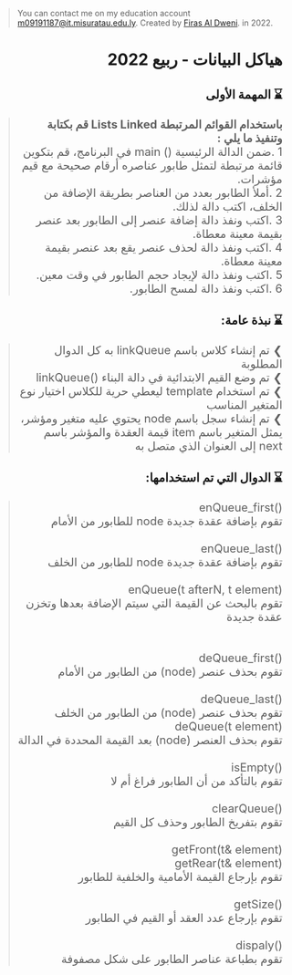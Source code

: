 
> You can contact me on my education account [m09191187@it.misuratau.edu.ly](mailto:m09191187@it.misuratau.edu.ly). 
>Created by [Firas Al Dweni](https://facebook.com/firasaldweni). in 2022.  




# <h1 dir='rtl' align='right'>هياكل البيانات - ربيع 2022</h1>
## <h2 dir='rtl' align='right'>⌛ المهمة الأولى</h2>
> <p dir='rtl' align='right' style="font-size: 20px">
> <strong> باستخدام القوائم المرتبطة Lists Linked  قم بكتابة وتنفيذ ما يلي : <br> </strong>
>1 .ضمن الدالة الرئيسية () main في البرنامج، قم بتكوين قائمة مرتبطة لتمثل طابور عناصره أرقام صحيحة مع قيم مؤشرات.<br>
>2 .أملأ الطابور بعدد من العناصر بطريقة الإضافة من الخلف، اكتب دالة لذلك.<br>
>3 .اكتب ونفذ دالة إضافة عنصر إلى الطابور بعد عنصر بقيمة معينة معطاة.<br>
>4 .اكتب ونفذ دالة لحذف عنصر يقع بعد عنصر بقيمة معينة معطاة.<br>
>5 .اكتب ونفذ دالة لإيجاد حجم الطابور في وقت معين.<br>
>6 .اكتب ونفذ دالة لمسح الطابور. <br>
</p>


## <h2 dir='rtl' align='right'>⌛ نبذة عامة: </h2>

> <p dir='rtl' align='right' style="font-size: 20px">
>❯ تم إنشاء كلاس باسم linkQueue به كل الدوال المطلوبة <br>
>❯ تم وضع القيم الابتدائية في دالة البناء ()linkQueue <br>
>❯ تم استخدام template ليعطي حرية للكلاس اختيار نوع المتغير المناسب <br>
>❯ تم إنشاء سجل باسم node يحتوي عليه متغير ومؤشر، يمثل المتغير باسم item قيمة العقدة والمؤشر باسم next إلى العنوان الذي متصل به<br>
</p>




## <h2 dir='rtl' align='right'>⌛ الدوال التي تم استخدامها: </h2>

> <p dir='rtl' align='right' style="font-size: 20px">
> ()enQueue_first<br>
>تقوم بإضافة عقدة جديدة node للطابور من الأمام<br>
><br>
>()enQueue_last<br>
>تقوم بإضافة عقدة جديدة node للطابور من الخلف<br>
><br>
>enQueue(t afterN, t element)<br>
>تقوم بالبحث عن القيمة التي سيتم الإضافة بعدها وتخزن عقدة جديدة<br>
><br>
><br>
>()deQueue_first<br>
>تقوم بحذف عنصر (node) من الطابور من الأمام<br>
><br>
>()deQueue_last<br>
>تقوم بحذف عنصر (node) من الطابور من الخلف
><br>
>deQueue(t element)<br>
>تقوم بحذف العنصر (node) بعد القيمة المحددة في الدالة<br>
><br>
>()isEmpty<br>
>تقوم بالتأكد من أن الطابور فراغ أم لا<br>
><br>
>()clearQueue<br>
>تقوم بتفريخ الطابور وحذف كل القيم<br>
><br>
>getFront(t& element)<br>
>getRear(t& element)<br>
>تقوم بإرجاع القيمة الأمامية والخلفية للطابور<br>
><br>
>()getSize<br>
>تقوم بإرجاع عدد العقد أو القيم في الطابور<br>
><br>
>()dispaly<br>
>تقوم بطباعة عناصر الطابور على شكل مصفوفة<br>
</p>
